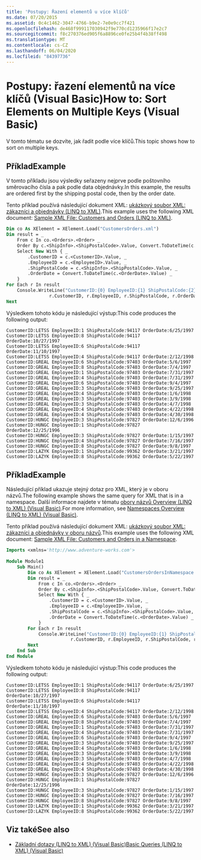 ```yaml
---
title: 'Postupy: Řazení elementů u více klíčů'
ms.date: 07/20/2015
ms.assetid: 0c4c1462-3047-4766-b9e2-7e0e9cc7f421
ms.openlocfilehash: de468f999117030942f9e770cd1235966f17e2c7
ms.sourcegitcommit: f8c270376ed905f6a8896ce0fe25b4f4b38ff498
ms.translationtype: MT
ms.contentlocale: cs-CZ
ms.lasthandoff: 06/04/2020
ms.locfileid: "84397736"
---
```

# <a name="how-to-sort-elements-on-multiple-keys-visual-basic"></a><span data-ttu-id="b3101-102">Postupy: řazení elementů na více klíčů (Visual Basic)</span><span class="sxs-lookup"><span data-stu-id="b3101-102">How to: Sort Elements on Multiple Keys (Visual Basic)</span></span>
<span data-ttu-id="b3101-103">V tomto tématu se dozvíte, jak řadit podle více klíčů.</span><span class="sxs-lookup"><span data-stu-id="b3101-103">This topic shows how to sort on multiple keys.</span></span>  
  
## <a name="example"></a><span data-ttu-id="b3101-104">Příklad</span><span class="sxs-lookup"><span data-stu-id="b3101-104">Example</span></span>  
 <span data-ttu-id="b3101-105">V tomto příkladu jsou výsledky seřazeny nejprve podle poštovního směrovacího čísla a pak podle data objednávky.</span><span class="sxs-lookup"><span data-stu-id="b3101-105">In this example, the results are ordered first by the shipping postal code, then by the order date.</span></span>  
  
 <span data-ttu-id="b3101-106">Tento příklad používá následující dokument XML: [ukázkový soubor XML: zákazníci a objednávky (LINQ to XML)](sample-xml-file-customers-and-orders-linq-to-xml.md).</span><span class="sxs-lookup"><span data-stu-id="b3101-106">This example uses the following XML document: [Sample XML File: Customers and Orders (LINQ to XML)](sample-xml-file-customers-and-orders-linq-to-xml.md).</span></span>  
  
```vb  
Dim co As XElement = XElement.Load("CustomersOrders.xml")  
Dim result = _  
    From c In co.<Orders>.<Order> _  
    Order By c.<ShipInfo>.<ShipPostalCode>.Value, Convert.ToDateTime(c.<OrderDate>.Value) _  
    Select New With { _  
        .CustomerID = c.<CustomerID>.Value, _  
        .EmployeeID = c.<EmployeeID>.Value, _  
        .ShipPostalCode = c.<ShipInfo>.<ShipPostalCode>.Value, _  
        .OrderDate = Convert.ToDateTime(c.<OrderDate>.Value) _  
    }  
For Each r In result  
    Console.WriteLine("CustomerID:{0} EmployeeID:{1} ShipPostalCode:{2} OrderDate:{3:d}", _  
                r.CustomerID, r.EmployeeID, r.ShipPostalCode, r.OrderDate)  
Next  
```  
  
 <span data-ttu-id="b3101-107">Výsledkem tohoto kódu je následující výstup:</span><span class="sxs-lookup"><span data-stu-id="b3101-107">This code produces the following output:</span></span>  
  
```console  
CustomerID:LETSS EmployeeID:1 ShipPostalCode:94117 OrderDate:6/25/1997  
CustomerID:LETSS EmployeeID:8 ShipPostalCode:94117 OrderDate:10/27/1997  
CustomerID:LETSS EmployeeID:6 ShipPostalCode:94117 OrderDate:11/10/1997  
CustomerID:LETSS EmployeeID:4 ShipPostalCode:94117 OrderDate:2/12/1998  
CustomerID:GREAL EmployeeID:6 ShipPostalCode:97403 OrderDate:5/6/1997  
CustomerID:GREAL EmployeeID:8 ShipPostalCode:97403 OrderDate:7/4/1997  
CustomerID:GREAL EmployeeID:1 ShipPostalCode:97403 OrderDate:7/31/1997  
CustomerID:GREAL EmployeeID:4 ShipPostalCode:97403 OrderDate:7/31/1997  
CustomerID:GREAL EmployeeID:6 ShipPostalCode:97403 OrderDate:9/4/1997  
CustomerID:GREAL EmployeeID:3 ShipPostalCode:97403 OrderDate:9/25/1997  
CustomerID:GREAL EmployeeID:4 ShipPostalCode:97403 OrderDate:1/6/1998  
CustomerID:GREAL EmployeeID:3 ShipPostalCode:97403 OrderDate:3/9/1998  
CustomerID:GREAL EmployeeID:3 ShipPostalCode:97403 OrderDate:4/7/1998  
CustomerID:GREAL EmployeeID:4 ShipPostalCode:97403 OrderDate:4/22/1998  
CustomerID:GREAL EmployeeID:4 ShipPostalCode:97403 OrderDate:4/30/1998  
CustomerID:HUNGC EmployeeID:3 ShipPostalCode:97827 OrderDate:12/6/1996  
CustomerID:HUNGC EmployeeID:1 ShipPostalCode:97827 OrderDate:12/25/1996  
CustomerID:HUNGC EmployeeID:3 ShipPostalCode:97827 OrderDate:1/15/1997  
CustomerID:HUNGC EmployeeID:4 ShipPostalCode:97827 OrderDate:7/16/1997  
CustomerID:HUNGC EmployeeID:8 ShipPostalCode:97827 OrderDate:9/8/1997  
CustomerID:LAZYK EmployeeID:1 ShipPostalCode:99362 OrderDate:3/21/1997  
CustomerID:LAZYK EmployeeID:8 ShipPostalCode:99362 OrderDate:5/22/1997  
```  
  
## <a name="example"></a><span data-ttu-id="b3101-108">Příklad</span><span class="sxs-lookup"><span data-stu-id="b3101-108">Example</span></span>  
 <span data-ttu-id="b3101-109">Následující příklad ukazuje stejný dotaz pro XML, který je v oboru názvů.</span><span class="sxs-lookup"><span data-stu-id="b3101-109">The following example shows the same query for XML that is in a namespace.</span></span> <span data-ttu-id="b3101-110">Další informace najdete v tématu [obory názvů Overview (LINQ to XML) (Visual Basic)](namespaces-overview-linq-to-xml.md).</span><span class="sxs-lookup"><span data-stu-id="b3101-110">For more information, see [Namespaces Overview (LINQ to XML) (Visual Basic)](namespaces-overview-linq-to-xml.md).</span></span>  
  
 <span data-ttu-id="b3101-111">Tento příklad používá následující dokument XML: [ukázkový soubor XML: zákazníci a objednávky v oboru názvů](sample-xml-file-customers-and-orders-in-a-namespace.md).</span><span class="sxs-lookup"><span data-stu-id="b3101-111">This example uses the following XML document: [Sample XML File: Customers and Orders in a Namespace](sample-xml-file-customers-and-orders-in-a-namespace.md).</span></span>  
  
```vb  
Imports <xmlns='http://www.adventure-works.com'>  
  
Module Module1  
    Sub Main()  
        Dim co As XElement = XElement.Load("CustomersOrdersInNamespace.xml")  
        Dim result = _  
            From c In co.<Orders>.<Order> _  
            Order By c.<ShipInfo>.<ShipPostalCode>.Value, Convert.ToDateTime(c.<OrderDate>.Value) _  
            Select New With { _  
                .CustomerID = c.<CustomerID>.Value, _  
                .EmployeeID = c.<EmployeeID>.Value, _  
                .ShipPostalCode = c.<ShipInfo>.<ShipPostalCode>.Value, _  
                .OrderDate = Convert.ToDateTime(c.<OrderDate>.Value) _  
            }  
        For Each r In result  
            Console.WriteLine("CustomerID:{0} EmployeeID:{1} ShipPostalCode:{2} OrderDate:{3:d}", _  
                        r.CustomerID, r.EmployeeID, r.ShipPostalCode, r.OrderDate)  
        Next  
    End Sub  
End Module  
```  
  
 <span data-ttu-id="b3101-112">Výsledkem tohoto kódu je následující výstup:</span><span class="sxs-lookup"><span data-stu-id="b3101-112">This code produces the following output:</span></span>  
  
```console  
CustomerID:LETSS EmployeeID:1 ShipPostalCode:94117 OrderDate:6/25/1997  
CustomerID:LETSS EmployeeID:8 ShipPostalCode:94117 OrderDate:10/27/1997  
CustomerID:LETSS EmployeeID:6 ShipPostalCode:94117 OrderDate:11/10/1997  
CustomerID:LETSS EmployeeID:4 ShipPostalCode:94117 OrderDate:2/12/1998  
CustomerID:GREAL EmployeeID:6 ShipPostalCode:97403 OrderDate:5/6/1997  
CustomerID:GREAL EmployeeID:8 ShipPostalCode:97403 OrderDate:7/4/1997  
CustomerID:GREAL EmployeeID:1 ShipPostalCode:97403 OrderDate:7/31/1997  
CustomerID:GREAL EmployeeID:4 ShipPostalCode:97403 OrderDate:7/31/1997  
CustomerID:GREAL EmployeeID:6 ShipPostalCode:97403 OrderDate:9/4/1997  
CustomerID:GREAL EmployeeID:3 ShipPostalCode:97403 OrderDate:9/25/1997  
CustomerID:GREAL EmployeeID:4 ShipPostalCode:97403 OrderDate:1/6/1998  
CustomerID:GREAL EmployeeID:3 ShipPostalCode:97403 OrderDate:3/9/1998  
CustomerID:GREAL EmployeeID:3 ShipPostalCode:97403 OrderDate:4/7/1998  
CustomerID:GREAL EmployeeID:4 ShipPostalCode:97403 OrderDate:4/22/1998  
CustomerID:GREAL EmployeeID:4 ShipPostalCode:97403 OrderDate:4/30/1998  
CustomerID:HUNGC EmployeeID:3 ShipPostalCode:97827 OrderDate:12/6/1996  
CustomerID:HUNGC EmployeeID:1 ShipPostalCode:97827 OrderDate:12/25/1996  
CustomerID:HUNGC EmployeeID:3 ShipPostalCode:97827 OrderDate:1/15/1997  
CustomerID:HUNGC EmployeeID:4 ShipPostalCode:97827 OrderDate:7/16/1997  
CustomerID:HUNGC EmployeeID:8 ShipPostalCode:97827 OrderDate:9/8/1997  
CustomerID:LAZYK EmployeeID:1 ShipPostalCode:99362 OrderDate:3/21/1997  
CustomerID:LAZYK EmployeeID:8 ShipPostalCode:99362 OrderDate:5/22/1997  
```  
  
## <a name="see-also"></a><span data-ttu-id="b3101-113">Viz také</span><span class="sxs-lookup"><span data-stu-id="b3101-113">See also</span></span>

- [<span data-ttu-id="b3101-114">Základní dotazy (LINQ to XML) (Visual Basic)</span><span class="sxs-lookup"><span data-stu-id="b3101-114">Basic Queries (LINQ to XML) (Visual Basic)</span></span>](basic-queries-linq-to-xml.md)
